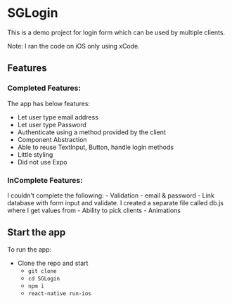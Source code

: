 # SGLogin

This is a demo project for login form which can be used by multiple clients.

Note: I ran the code on iOS only using xCode.

## Features

### Completed Features:
The app has below features:
  - Let user type email address
  - Let user type Password
  - Authenticate using a method provided by the client
  - Component Abstraction
  - Able to reuse TextInput, Button, handle login methods
  - Little styling
  - Did not use Expo

### InComplete Features:
  I couldn't complete the following:
    - Validation - email & password
    - Link database with form input and validate. I created a separate file called db.js where I get values from
    - Ability to pick clients
    - Animations

## Start the app
To run the app:

* Clone the repo and start
  - `git clone`
  - `cd SGLogin`
  - `npm i`
  - `react-native run-ios`

